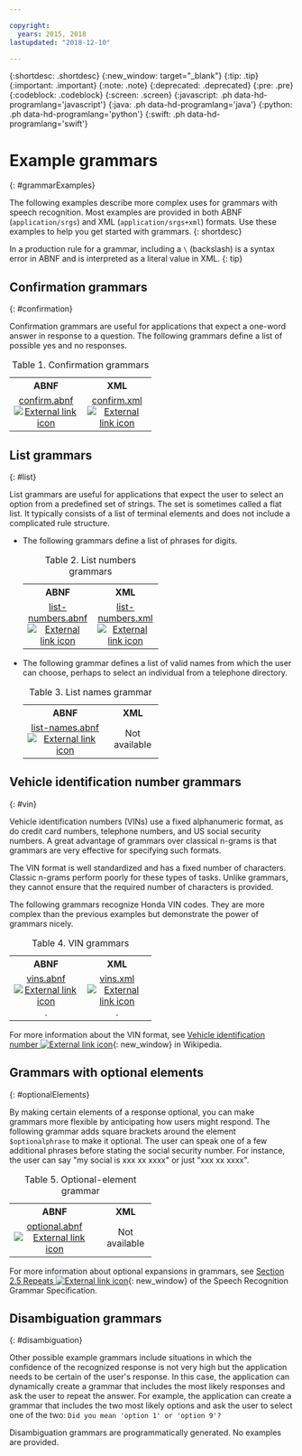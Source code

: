 ```yaml
---

copyright:
  years: 2015, 2018
lastupdated: "2018-12-10"

---
```


{:shortdesc: .shortdesc}
{:new_window: target="_blank"}
{:tip: .tip}
{:important: .important}
{:note: .note}
{:deprecated: .deprecated}
{:pre: .pre}
{:codeblock: .codeblock}
{:screen: .screen}
{:javascript: .ph data-hd-programlang='javascript'}
{:java: .ph data-hd-programlang='java'}
{:python: .ph data-hd-programlang='python'}
{:swift: .ph data-hd-programlang='swift'}

# Example grammars
{: #grammarExamples}

The following examples describe more complex uses for grammars with speech recognition. Most examples are provided in both ABNF (`application/srgs`) and XML (`application/srgs+xml`) formats. Use these examples to help you get started with grammars.
{: shortdesc}

In a production rule for a grammar, including a `\` (backslash) is a syntax error in ABNF and is interpreted as a literal value in XML.
{: tip}

## Confirmation grammars
{: #confirmation}

Confirmation grammars are useful for applications that expect a one-word answer in response to a question. The following grammars define a list of possible yes and no responses.

<table style="width:50%">
  <caption>Table 1. Confirmation grammars</caption>
  <tr>
    <th style="text-align:center">ABNF</th>
    <th style="text-align:center">XML</th>
  </tr>
  <tr>
    <td style="text-align:center">
      <a target="_blank" href="https://watson-developer-cloud.github.io/doc-tutorial-downloads/speech-to-text/grammars/confirm.abnf" download="confirm.abnf">confirm.abnf <img src="../../icons/launch-glyph.svg" alt="External link icon" title="External link icon"></a>
    </td>
    <td style="text-align:center">
      <a target="_blank" href="https://watson-developer-cloud.github.io/doc-tutorial-downloads/speech-to-text/grammars/confirm.xml" download="confirm.xml">confirm.xml <img src="../../icons/launch-glyph.svg" alt="External link icon" title="External link icon"></a>
    </td>
  </tr>
</table>

## List grammars
{: #list}

List grammars are useful for applications that expect the user to select an option from a predefined set of strings. The set is sometimes called a flat list. It typically consists of a list of terminal elements and does not include a complicated rule structure.

-   The following grammars define a list of phrases for digits.

    <table style="width:50%">
      <caption>Table 2. List numbers grammars</caption>
      <tr>
        <th style="text-align:center">ABNF</th>
        <th style="text-align:center">XML</th>
      </tr>
      <tr>
        <td style="text-align:center">
          <a target="_blank" href="https://watson-developer-cloud.github.io/doc-tutorial-downloads/speech-to-text/grammars/list-numbers.abnf" download="list-numbers.abnf">list-numbers.abnf <img src="../../icons/launch-glyph.svg" alt="External link icon" title="External link icon"></a>
        </td>
        <td style="text-align:center">
          <a target="_blank" href="https://watson-developer-cloud.github.io/doc-tutorial-downloads/speech-to-text/grammars/list-numbers.xml" download="list-numbers.xml">list-numbers.xml <img src="../../icons/launch-glyph.svg" alt="External link icon" title="External link icon"></a>
        </td>
      </tr>
    </table>

-   The following grammar defines a list of valid names from which the user can choose, perhaps to select an individual from a telephone directory.

    <table style="width:50%">
      <caption>Table 3. List names grammar</caption>
      <tr>
        <th style="text-align:center">ABNF</th>
        <th style="text-align:center">XML</th>
      </tr>
      <tr>
        <td style="text-align:center">
          <a target="_blank" href="https://watson-developer-cloud.github.io/doc-tutorial-downloads/speech-to-text/grammars/list-names.abnf" download="list-names.abnf">list-names.abnf <img src="../../icons/launch-glyph.svg" alt="External link icon" title="External link icon"></a>
        </td>
        <td style="text-align:center">
          Not available
        </td>
      </tr>
    </table>

## Vehicle identification number grammars
{: #vin}

Vehicle identification numbers (VINs) use a fixed alphanumeric format, as do credit card numbers, telephone numbers, and US social security numbers. A great advantage of grammars over classical n-grams is that grammars are very effective for specifying such formats.

The VIN format is well standardized and has a fixed number of characters. Classic n-grams perform poorly for these types of tasks. Unlike grammars, they cannot ensure that the required number of characters is provided.

The following grammars recognize Honda VIN codes. They are more complex than the previous examples but demonstrate the power of grammars nicely.

<table style="width:50%">
  <caption>Table 4. VIN grammars</caption>
  <tr>
    <th style="text-align:center">ABNF</th>
    <th style="text-align:center">XML</th>
  </tr>
  <tr>
    <td style="text-align:center">
      <a target="_blank" href="https://watson-developer-cloud.github.io/doc-tutorial-downloads/speech-to-text/grammars/vins.abnf" download="vins.abnf">vins.abnf <img src="../../icons/launch-glyph.svg" alt="External link icon" title="External link icon"></a>.
    </td>
    <td style="text-align:center">
      <a target="_blank" href="https://watson-developer-cloud.github.io/doc-tutorial-downloads/speech-to-text/grammars/vins.xml" download="vins.xml">vins.xml <img src="../../icons/launch-glyph.svg" alt="External link icon" title="External link icon"></a>.
    </td>
  </tr>
</table>

For more information about the VIN format, see [Vehicle identification number ![External link icon](../../icons/launch-glyph.svg "External link icon")](https://en.wikipedia.org/wiki/Vehicle_identification_number){: new_window} in Wikipedia.

## Grammars with optional elements
{: #optionalElements}

By making certain elements of a response optional, you can make grammars more flexible by anticipating how users might respond. The following grammar adds square brackets around the element `$optionalphrase` to make it optional. The user can speak one of a few additional phrases before stating the social security number. For instance, the user can say "my social is xxx xx xxxx" or just "xxx xx xxxx".

<table style="width:50%">
  <caption>Table 5. Optional-element grammar</caption>
  <tr>
    <th style="text-align:center">ABNF</th>
    <th style="text-align:center">XML</th>
  </tr>
  <tr>
    <td style="text-align:center">
      <a target="_blank" href="https://watson-developer-cloud.github.io/doc-tutorial-downloads/speech-to-text/grammars/optional.abnf" download="optional.abnf">optional.abnf <img src="../../icons/launch-glyph.svg" alt="External link icon" title="External link icon"></a>
    </td>
    <td style="text-align:center">
      Not available
    </td>
  </tr>
</table>

For more information about optional expansions in grammars, see [Section 2.5 Repeats ![External link icon](../../icons/launch-glyph.svg "External link icon")](https://www.w3.org/TR/speech-grammar/#S2.5){: new_window} of the Speech Recognition Grammar Specification.

## Disambiguation grammars
{: #disambiguation}

Other possible example grammars include situations in which the confidence of the recognized response is not very high but the application needs to be certain of the user's response. In this case, the application can dynamically create a grammar that includes the most likely responses and ask the user to repeat the answer. For example, the application can create a grammar that includes the two most likely options and ask the user to select one of the two: `Did you mean 'option 1' or 'option 9'?`

Disambiguation grammars are programmatically generated. No examples are provided.
